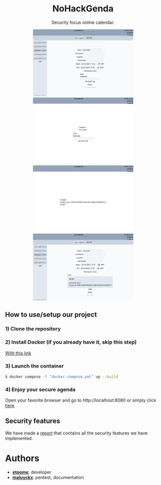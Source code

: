<h1 align="center">
    NoHackGenda
</h1>

<p align="center">
    Security focus online calendar.
</p>

<div align="center">
  <img width="325" src="./screenshots/app.png">
  <img width="325" src="./screenshots/contact.png">
  <img width="325" src="./screenshots/invitation.png">
  <img width="325" src="./screenshots/invite_event.png">
</div>

## How to use/setup our project <a name="setup"></a>

### 1) Clone the repository

### 2) Install Docker (if you already have it, skip this step)

[With this link](https://docs.docker.com/get-docker/)

### 3) Launch the container

```bash
$ docker compose -f "docker-compose.yml" up --build
```

### 4) Enjoy your secure agenda

Open your favorite browser and go to http://localhost:8080 or simply click [here](http://localhost:8080)

## Security features <a name="security_features"></a>

We have made a <a href="./report.pdf">report</a> that contains all the security features we have implemented.

# Authors

- **[etoome](https://github.com/etoome)**: developer
- **[maluyckx](https://gitlab.com/maluyckx)**: pentest, documentation
